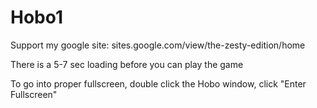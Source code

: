 # Hobo1
Support my google site: sites.google.com/view/the-zesty-edition/home

There is a 5-7 sec loading before you can play the game

To go into proper fullscreen, double click the Hobo window, click "Enter Fullscreen"
